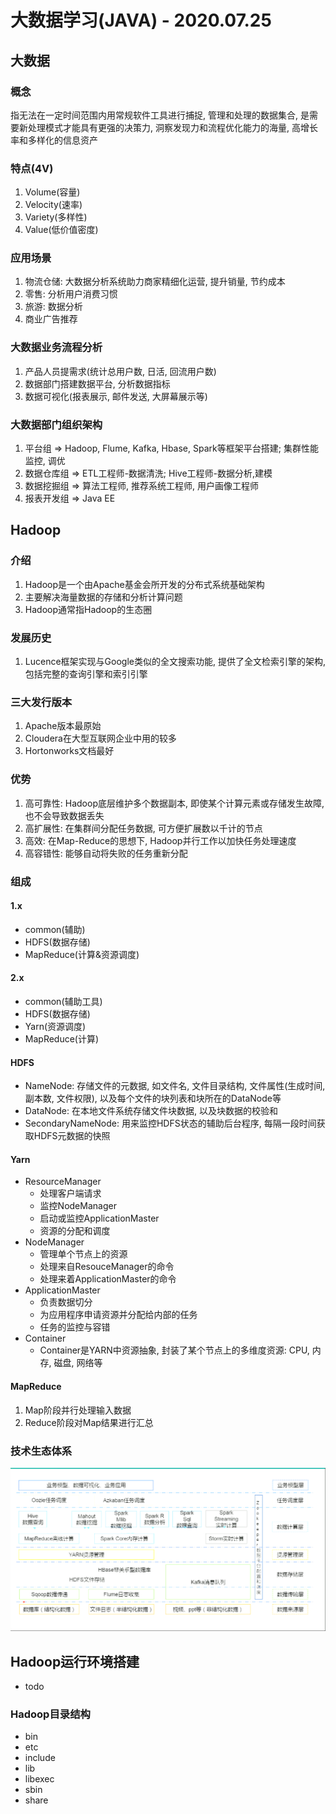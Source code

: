 # 大数据学习(JAVA) - 2020.07.25

## 大数据

### 概念

指无法在一定时间范围内用常规软件工具进行捕捉, 管理和处理的数据集合, 是需要新处理模式才能具有更强的决策力, 洞察发现力和流程优化能力的海量, 高增长率和多样化的信息资产

### 特点(4V)

1. Volume(容量)
2. Velocity(速率)
3. Variety(多样性)
4. Value(低价值密度)

### 应用场景

1. 物流仓储: 大数据分析系统助力商家精细化运营, 提升销量, 节约成本
2. 零售: 分析用户消费习惯
3. 旅游: 数据分析
4. 商业广告推荐

### 大数据业务流程分析

1. 产品人员提需求(统计总用户数, 日活, 回流用户数)
2. 数据部门搭建数据平台, 分析数据指标
3. 数据可视化(报表展示, 邮件发送, 大屏幕展示等)

### 大数据部门组织架构

1. 平台组 => Hadoop, Flume, Kafka, Hbase, Spark等框架平台搭建; 集群性能监控, 调优
2. 数据仓库组 => ETL工程师-数据清洗; Hive工程师-数据分析,建模
3. 数据挖掘组 => 算法工程师, 推荐系统工程师, 用户画像工程师
4. 报表开发组 => Java EE

## Hadoop

### 介绍

1. Hadoop是一个由Apache基金会所开发的分布式系统基础架构
2. 主要解决海量数据的存储和分析计算问题
3. Hadoop通常指Hadoop的生态圈

### 发展历史

1. Lucence框架实现与Google类似的全文搜索功能, 提供了全文检索引擎的架构, 包括完整的查询引擎和索引引擎

### 三大发行版本

1. Apache版本最原始
2. Cloudera在大型互联网企业中用的较多
3. Hortonworks文档最好

### 优势

1. 高可靠性: Hadoop底层维护多个数据副本, 即使某个计算元素或存储发生故障, 也不会导致数据丢失
2. 高扩展性: 在集群间分配任务数据, 可方便扩展数以千计的节点
3. 高效: 在Map-Reduce的思想下, Hadoop并行工作以加快任务处理速度
4. 高容错性: 能够自动将失败的任务重新分配

### 组成

#### 1.x

- common(辅助)
- HDFS(数据存储)
- MapReduce(计算&资源调度)

#### 2.x

- common(辅助工具)
- HDFS(数据存储)
- Yarn(资源调度)
- MapReduce(计算)

#### HDFS

- NameNode: 存储文件的元数据, 如文件名, 文件目录结构, 文件属性(生成时间, 副本数, 文件权限), 以及每个文件的块列表和块所在的DataNode等
- DataNode: 在本地文件系统存储文件块数据, 以及块数据的校验和
- SecondaryNameNode: 用来监控HDFS状态的辅助后台程序, 每隔一段时间获取HDFS元数据的快照

#### Yarn

- ResourceManager
  - 处理客户端请求
  - 监控NodeManager
  - 启动或监控ApplicationMaster
  - 资源的分配和调度
- NodeManager
  - 管理单个节点上的资源
  - 处理来自ResouceManager的命令
  - 处理来着ApplicationMaster的命令
- ApplicationMaster
  - 负责数据切分
  - 为应用程序申请资源并分配给内部的任务
  - 任务的监控与容错
- Container
  - Container是YARN中资源抽象, 封装了某个节点上的多维度资源: CPU, 内存, 磁盘, 网络等

#### MapReduce

1. Map阶段并行处理输入数据
2. Reduce阶段对Map结果进行汇总

### 技术生态体系

![生态体系](../resources/hadoop/hadoop_relation.png)

## Hadoop运行环境搭建

- todo

### Hadoop目录结构

- bin
- etc
- include
- lib
- libexec
- sbin
- share
